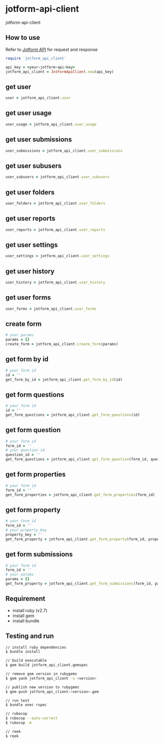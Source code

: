 # jotform-api-client

jotform-api-client

## How to use

Refer to [Jotform API](https://api.jotform.com/docs/) for request and response

```ruby
require 'jotform_api_client'

api_key = <your-jotform-api-key>
jotform_api_client = JotFormApiClient.new(api_key)
```

## get user

```ruby
user = jotform_api_client.user
```

## get user usage

```ruby
user_usage = jotform_api_client.user_usage
```

## get user submissions

```ruby
user_submissions = jotform_api_client.user_submissions
```

## get user subusers

```ruby
user_subusers = jotform_api_client.user_subusers
```

## get user folders

```ruby
user_folders = jotform_api_client.user_folders
```

## get user reports

```ruby
user_reports = jotform_api_client.user_reports
```

## get user settings

```ruby
user_settings = jotform_api_client.user_settings
```

## get user history

```ruby
user_history = jotform_api_client.user_history
```

## get user forms

```ruby
user_forms = jotform_api_client.user_forms
```

## create form

```ruby
# your params
params = {}
create_form = jotform_api_client.create_form(params)
```

## get form by id

```ruby
# your form id
id = ''
get_form_by_id = jotform_api_client.get_form_by_id(id)
```

## get form questions

```ruby
# your form id
id = ''
get_form_questions = jotform_api_client.get_form_questions(id)
```

## get form question

```ruby
# your form id
form_id = ''
# your question id
question_id = ''
get_form_questions = jotform_api_client.get_form_question(form_id, question_id)
```

## get form properties

```ruby
# your form id
form_id = ''
get_form_properties = jotform_api_client.get_form_properties(form_id)
```

## get form property

```ruby
# your form id
form_id = ''
# your property_key
property_key = ''
get_form_property = jotform_api_client.get_form_property(form_id, property_key)
```

## get form submissions

```ruby
# your form id
form_id = ''
# your params
params = {}
get_form_property = jotform_api_client.get_form_submissions(form_id, params)
```

## Requirement

- install ruby (v2.7)
- install gem
- install bundle

## Testing and run

```zsh
// install ruby dependencies
$ bundle install

// build executable
$ gem build jotform_api_client.gemspec

// remove gem version in rubygems
$ gem yank jotform_api_client -v <version>

// publish new version to rubygems
$ gem push jotform_api_client-<version>.gem

// run test
$ bundle exec rspec

// rubocop
$ rubocop --auto-correct
$ rubocop -A

// reek
$ reek
```
